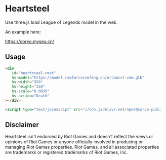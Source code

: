 # Heartsteel

Use three.js load League of Legends model in the web.


An example here:

https://corvo.myseu.cn/


## Usage

```html
<div
   id="heartsteel-root"
   hs-model="https://model.rawforcorvofeng.cn/arcanist-zoe.glb"
   hs-width="350"
   hs-height="350"
   hs-scale="0.0035"
   hs-action="Death"
></div>

<script type="text/javascript" src="//cdn.jsdelivr.net/npm/@corvo-publish/heartsteel@latest/dist/assets/heartsteel.js" ></script>

```

## Disclaimer

Heartsteel isn't endorsed by Riot Games and doesn't reflect the views or opinions of Riot Games or anyone officially involved in producing or managing Riot Games properties. Riot Games, and all associated properties are trademarks or registered trademarks of Riot Games, Inc.


